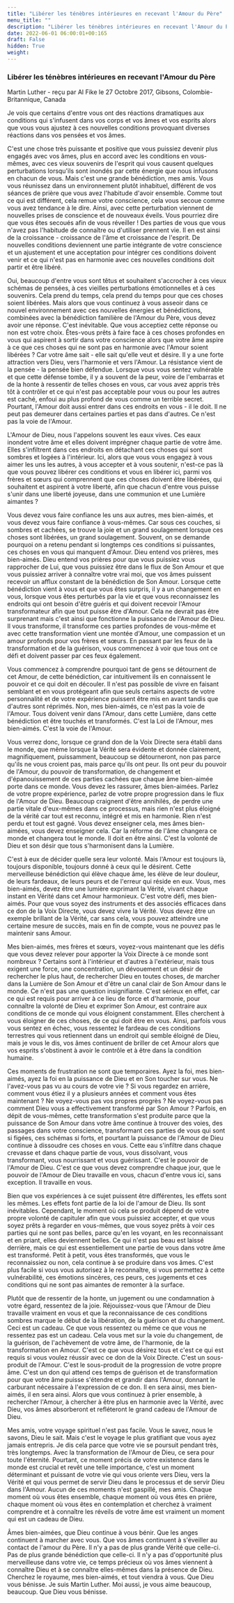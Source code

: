 ```yaml
---
title: "Libérer les ténèbres intérieures en recevant l'Amour du Père"
menu_title: ""
description: "Libérer les ténèbres intérieures en recevant l'Amour du Père"
date: 2022-06-01 06:00:01+00:165
draft: False
hidden: True
weight:
---
```

### Libérer les ténèbres intérieures en recevant l'Amour du Père

Martin Luther - reçu par Al Fike le 27 Octobre 2017, Gibsons, Colombie-Britannique, Canada

Je vois que certains d'entre vous ont des réactions dramatiques aux conditions qui s'infusent dans vos corps et vos âmes et vos esprits alors que vous vous ajustez à ces nouvelles conditions provoquant diverses réactions dans vos pensées et vos âmes.

C'est une chose très puissante et positive que vous puissiez devenir plus engagés avec vos âmes, plus en accord avec les conditions en vous-mêmes, avec ces vieux souvenirs de l'esprit qui vous causent quelques perturbations lorsqu'ils sont inondés par cette énergie que nous infusons en chacun de vous. Mais c'est une grande bénédiction, mes amis. Vous vous réunissez dans un environnement plutôt inhabituel, différent de vos séances de prière que vous avez l'habitude d'avoir ensemble. Comme tout ce qui est différent, cela remue votre conscience, cela vous secoue comme vous avez tendance à le dire. Ainsi, avec cette perturbation viennent de nouvelles prises de conscience et de nouveaux éveils. Vous pourriez dire que vous êtes secoués afin de vous réveiller ! Des parties de vous que vous n'avez pas l'habitude de connaître ou d'utiliser prennent vie. Il en est ainsi de la croissance - croissance de l'âme et croissance de l'esprit. De nouvelles conditions deviennent une partie intégrante de votre conscience et un ajustement et une acceptation pour intégrer ces conditions doivent venir et ce qui n'est pas en harmonie avec ces nouvelles conditions doit partir et être libéré.

Oui, beaucoup d'entre vous sont têtus et souhaitent s'accrocher à ces vieux schémas de pensées, à ces vieilles perturbations émotionnelles et à ces souvenirs. Cela prend du temps, cela prend du temps pour que ces choses soient libérées. Mais alors que vous continuez à vous asseoir dans ce nouvel environnement avec ces nouvelles énergies et bénédictions, combinées avec la bénédiction familière de l'Amour du Père, vous devez avoir une réponse. C'est inévitable. Que vous acceptiez cette réponse ou non est votre choix. Êtes-vous prêts à faire face à ces choses profondes en vous qui aspirent à sortir dans votre conscience alors que votre âme aspire à ce que ces choses qui ne sont pas en harmonie avec l'Amour soient libérées ? Car votre âme sait - elle sait qu'elle veut et désire. Il y a une forte attraction vers Dieu, vers l'harmonie et vers l'Amour. La résistance vient de la pensée - la pensée bien défendue. Lorsque vous vous sentez vulnérable et que cette défense tombe, il y a souvent de la peur, voire de l'embarras et de la honte à ressentir de telles choses en vous, car vous avez appris très tôt à contrôler et ce qui n'est pas acceptable pour vous ou pour les autres est caché, enfoui au plus profond de vous comme un terrible secret. Pourtant, l'Amour doit aussi entrer dans ces endroits en vous - il le doit. Il ne peut pas demeurer dans certaines parties et pas dans d'autres. Ce n'est pas la voie de l'Amour.

L'Amour de Dieu, nous l'appelons souvent les eaux vives. Ces eaux inondent votre âme et elles doivent imprégner chaque partie de votre âme. Elles s'infiltrent dans ces endroits en détachant ces choses qui sont sombres et logées à l'intérieur. Ici, alors que vous vous engagez à vous aimer les uns les autres, à vous accepter et à vous soutenir, n'est-ce pas là que vous pouvez libérer ces conditions et vous en libérer ici, parmi vos frères et sœurs qui comprennent que ces choses doivent être libérées, qui souhaitent et aspirent à votre liberté, afin que chacun d'entre vous puisse s'unir dans une liberté joyeuse, dans une communion et une Lumière aimantes ?

Vous devez vous faire confiance les uns aux autres, mes bien-aimés, et vous devez vous faire confiance à vous-mêmes. Car sous ces couches, si sombres et cachées, se trouve la joie et un grand soulagement lorsque ces choses sont libérées, un grand soulagement. Souvent, on se demande pourquoi on a retenu pendant si longtemps ces conditions si puissantes, ces choses en vous qui manquent d'Amour. Dieu entend vos prières, mes bien-aimés. Dieu entend vos prières pour que vous puissiez vous rapprocher de Lui, que vous puissiez être dans le flux de Son Amour et que vous puissiez arriver à connaître votre vrai moi, que vos âmes puissent recevoir un afflux constant de la bénédiction de Son Amour. Lorsque cette bénédiction vient à vous et que vous êtes surpris, il y a un changement en vous, lorsque vous êtes perturbés par la vie et que vous reconnaissez les endroits qui ont besoin d'être guéris et qui doivent recevoir l'Amour transformateur afin que tout puisse être d'Amour. Cela ne devrait pas être surprenant mais c'est ainsi que fonctionne la puissance de l'Amour de Dieu. Il vous transforme, il transforme ces parties profondes de vous-même et avec cette transformation vient une montée d'Amour, une compassion et un amour profonds pour vos frères et sœurs. En passant par les feux de la transformation et de la guérison, vous commencez à voir que tous ont ce défi et doivent passer par ces feux également.

Vous commencez à comprendre pourquoi tant de gens se détournent de cet Amour, de cette bénédiction, car intuitivement ils en connaissent le pouvoir et ce qui doit en découler. Il n'est pas possible de vivre en faisant semblant et en vous protégeant afin que seuls certains aspects de votre personnalité et de votre expérience puissent être mis en avant tandis que d'autres sont réprimés. Non, mes bien-aimés, ce n'est pas la voie de l'Amour. Tous doivent venir dans l'Amour, dans cette Lumière, dans cette bénédiction et être touchés et transformés. C'est la Loi de l'Amour, mes bien-aimés. C'est la voie de l'Amour.

Vous verrez donc, lorsque ce grand don de la Voix Directe sera établi dans le monde, que même lorsque la Vérité sera évidente et donnée clairement, magnifiquement, puissamment, beaucoup se détourneront, non pas parce qu'ils ne vous croient pas, mais parce qu'ils ont peur. Ils ont peur du pouvoir de l'Amour, du pouvoir de transformation, de changement et d'épanouissement de ces parties cachées que chaque âme bien-aimée porte dans ce monde. Vous devez les rassurer, âmes bien-aimées. Parlez de votre propre expérience, parlez de votre propre progression dans le flux de l'Amour de Dieu. Beaucoup craignent d'être annihilés, de perdre une partie vitale d'eux-mêmes dans ce processus, mais rien n'est plus éloigné de la vérité car tout est reconnu, intégré et mis en harmonie. Rien n'est perdu et tout est gagné. Vous devez enseigner cela, mes âmes bien-aimées, vous devez enseigner cela. Car la réforme de l'âme changera ce monde et changera tout le monde. Il doit en être ainsi. C'est la volonté de Dieu et son désir que tous s'harmonisent dans la Lumière.

C'est à eux de décider quelle sera leur volonté. Mais l'Amour est toujours là, toujours disponible, toujours donné à ceux qui le désirent. Cette merveilleuse bénédiction qui élève chaque âme, les élève de leur douleur, de leurs fardeaux, de leurs peurs et de l'erreur qui réside en eux. Vous, mes bien-aimés, devez être une lumière exprimant la Vérité, vivant chaque instant en Vérité dans cet Amour harmonieux. C'est votre défi, mes bien-aimés. Pour que vous soyez des instruments et des associés efficaces dans ce don de la Voix Directe, vous devez vivre la Vérité. Vous devez être un exemple brillant de la Vérité, car sans cela, vous pouvez atteindre une certaine mesure de succès, mais en fin de compte, vous ne pouvez pas le maintenir sans Amour.

Mes bien-aimés, mes frères et sœurs, voyez-vous maintenant que les défis que vous devez relever pour apporter la Voix Directe à ce monde sont nombreux ? Certains sont à l'intérieur et d'autres à l'extérieur, mais tous exigent une force, une concentration, un dévouement et un désir de rechercher le plus haut, de rechercher Dieu en toutes choses, de marcher dans la Lumière de Son Amour et d'être un canal clair de Son Amour dans le monde. Ce n'est pas une question insignifiante. C'est sérieux en effet, car ce qui est requis pour arriver à ce lieu de force et d'harmonie, pour connaître la volonté de Dieu et exprimer Son Amour, est contraire aux conditions de ce monde qui vous éloignent constamment. Elles cherchent à vous éloigner de ces choses, de ce qui doit être en vous. Ainsi, parfois vous vous sentez en échec, vous ressentez le fardeau de ces conditions terrestres qui vous retiennent dans un endroit qui semble éloigné de Dieu, mais je vous le dis, vos âmes continuent de briller de cet Amour alors que vos esprits s'obstinent à avoir le contrôle et à être dans la condition humaine.

Ces moments de frustration ne sont que temporaires. Ayez la foi, mes bien-aimés, ayez la foi en la puissance de Dieu et en Son toucher sur vous. Ne l'avez-vous pas vu au cours de votre vie ? Si vous regardez en arrière, comment vous étiez il y a plusieurs années et comment vous êtes maintenant ? Ne voyez-vous pas vos propres progrès ? Ne voyez-vous pas comment Dieu vous a effectivement transformé par Son Amour ? Parfois, en dépit de vous-mêmes, cette transformation s'est produite parce que la puissance de Son Amour dans votre âme continue à trouver des voies, des passages dans votre conscience, transformant ces parties de vous qui sont si figées, ces schémas si forts, et pourtant la puissance de l'Amour de Dieu continue à dissoudre ces choses en vous. Cette eau s'infiltre dans chaque crevasse et dans chaque partie de vous, vous dissolvant, vous transformant, vous nourrissant et vous guérissant. C'est le pouvoir de l'Amour de Dieu. C'est ce que vous devez comprendre chaque jour, que le pouvoir de l'Amour de Dieu travaille en vous, chacun d'entre vous ici, sans exception. Il travaille en vous. 

Bien que vos expériences à ce sujet puissent être différentes, les effets sont les mêmes. Les effets font partie de la loi de l'amour de Dieu. Ils sont inévitables. Cependant, le moment où cela se produit dépend de votre propre volonté de capituler afin que vous puissiez accepter, et que vous soyez prêts à regarder en vous-mêmes, que vous soyez prêts à voir ces parties qui ne sont pas belles, parce qu'en les voyant, en les reconnaissant et en priant, elles deviennent belles. Ce qui n'est pas beau est laissé derrière, mais ce qui est essentiellement une partie de vous dans votre âme est transformé. Petit à petit, vous êtes transformés, que vous le reconnaissiez ou non, cela continue à se produire dans vos âmes. C'est plus facile si vous vous autorisez à le reconnaître, si vous permettez à cette vulnérabilité, ces émotions sincères, ces peurs, ces jugements et ces conditions qui ne sont pas aimantes de remonter à la surface. 

Plutôt que de ressentir de la honte, un jugement ou une condamnation à votre égard, ressentez de la joie. Réjouissez-vous que l'Amour de Dieu travaille vraiment en vous et que la reconnaissance de ces conditions sombres marque le début de la libération, de la guérison et du changement. Ceci est un cadeau. Ce que vous ressentez ou même ce que vous ne ressentez pas est un cadeau. Cela vous met sur la voie du changement, de la guérison, de l'achèvement de votre âme, de l'harmonie, de la transformation en Amour. C'est ce que vous désirez tous et c'est ce qui est requis si vous voulez réussir avec ce don de la Voix Directe. C'est un sous-produit de l'Amour. C'est le sous-produit de la progression de votre propre âme. C'est un don qui attend ces temps de guérison et de transformation pour que votre âme puisse s'étendre et grandir dans l'Amour, donnant le carburant nécessaire à l'expression de ce don. Il en sera ainsi, mes bien-aimés, il en sera ainsi. Alors que vous continuez à prier ensemble, à rechercher l'Amour, à chercher à être plus en harmonie avec la Vérité, avec Dieu, vos âmes absorberont et refléteront le grand cadeau de l'Amour de Dieu.

Mes amis, votre voyage spirituel n'est pas facile. Vous le savez, nous le savons, Dieu le sait. Mais c'est le voyage le plus gratifiant que vous ayez jamais entrepris. Je dis cela parce que votre vie se poursuit pendant très, très longtemps. Avec la transformation de l'Amour de Dieu, ce sera pour toute l'éternité. Pourtant, ce moment précis de votre existence dans le monde est crucial et revêt une telle importance, c'est un moment déterminant et puissant de votre vie qui vous oriente vers Dieu, vers la Vérité et qui vous permet de servir Dieu dans le processus et de servir Dieu dans l'Amour. Aucun de ces moments n'est gaspillé, mes amis. Chaque moment où vous êtes ensemble, chaque moment où vous êtes en prière, chaque moment où vous êtes en contemplation et cherchez à vraiment comprendre et à connaître les réveils de votre âme est vraiment un moment qui est un cadeau de Dieu.

Âmes bien-aimées, que Dieu continue à vous bénir. Que les anges continuent à marcher avec vous. Que vos âmes continuent à s'éveiller au contact de l'amour du Père. Il n'y a pas de plus grande Vérité que celle-ci. Pas de plus grande bénédiction que celle-ci. Il n'y a pas d'opportunité plus merveilleuse dans votre vie, ce temps précieux où vos âmes viennent à connaître Dieu et à se connaître elles-mêmes dans la présence de Dieu. Cherchez le royaume, mes bien-aimés, et tout viendra à vous. Que Dieu vous bénisse. Je suis Martin Luther. Moi aussi, je vous aime beaucoup, beaucoup. Que Dieu vous bénisse.



